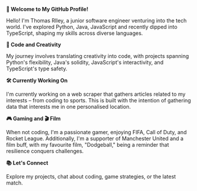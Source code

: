 **👋 Welcome to My GitHub Profile!**

Hello! I'm Thomas RIley, a junior software engineer venturing into the tech world. I've explored Python, Java, JavaScript and recently dipped into TypeScript, shaping my skills across diverse languages.

**🚀 Code and Creativity**

My journey involves translating creativity into code, with projects spanning Python's flexibility, Java's solidity, JavaScript's interactivity, and TypeScript's type safety.

**🛠️ Currently Working On**

I'm currently working on a web scraper that gathers articles related to my interests – from coding to sports. This is built with the intention of gathering data that interests me in one personalised location.  

**🎮 Gaming and 🎬 Film**

When not coding, I'm a passionate gamer, enjoying FIFA, Call of Duty, and Rocket League. Additionally, I'm a supporter of Manchester United and a film buff, with my favourite film, "Dodgeball," being a reminder that resilience conquers challenges.


**📚 Let's Connect**

 Explore my projects, chat about coding, game strategies, or the latest match.

<!---
TRiley1/TRiley1 is a ✨ special ✨ repository because its `README.md` (this file) appears on your GitHub profile.
You can click the Preview link to take a look at your changes.
--->

